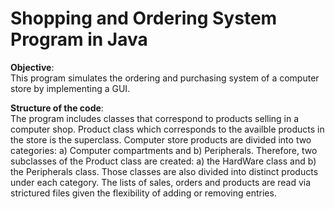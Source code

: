 # Shopping and Ordering System Program in Java


**Objective**:  
This program simulates the ordering and purchasing system of a computer store by implementing a GUI.


**Structure of the code**:  
The program includes classes that correspond to products selling in a computer shop. Product class which corresponds to the availble products in the store is the superclass. Computer store products are divided into two categories: a) Computer compartments and b) Peripherals. Therefore, two subclasses of the Product class are created: a) the HardWare class and b) the Peripherals class. Those classes are also divided into distinct products under each category. The lists of sales, orders and products are read via strictured files given the flexibility of adding or removing entries.
